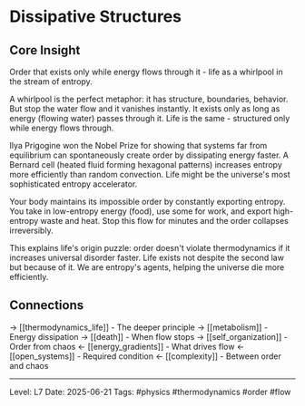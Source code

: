 # Dissipative Structures

## Core Insight
Order that exists only while energy flows through it - life as a whirlpool in the stream of entropy.

A whirlpool is the perfect metaphor: it has structure, boundaries, behavior. But stop the water flow and it vanishes instantly. It exists only as long as energy (flowing water) passes through it. Life is the same - structured only while energy flows through.

Ilya Prigogine won the Nobel Prize for showing that systems far from equilibrium can spontaneously create order by dissipating energy faster. A Bernard cell (heated fluid forming hexagonal patterns) increases entropy more efficiently than random convection. Life might be the universe's most sophisticated entropy accelerator.

Your body maintains its impossible order by constantly exporting entropy. You take in low-entropy energy (food), use some for work, and export high-entropy waste and heat. Stop this flow for minutes and the order collapses irreversibly.

This explains life's origin puzzle: order doesn't violate thermodynamics if it increases universal disorder faster. Life exists not despite the second law but because of it. We are entropy's agents, helping the universe die more efficiently.

## Connections
→ [[thermodynamics_life]] - The deeper principle
→ [[metabolism]] - Energy dissipation
→ [[death]] - When flow stops
→ [[self_organization]] - Order from chaos
← [[energy_gradients]] - What drives flow
← [[open_systems]] - Required condition
← [[complexity]] - Between order and chaos

---
Level: L7
Date: 2025-06-21
Tags: #physics #thermodynamics #order #flow